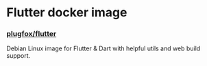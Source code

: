 # Flutter docker image  
  
### [plugfox/flutter](https://hub.docker.com/r/plugfox/flutter)  
  
Debian Linux image for Flutter & Dart with helpful utils and web build support.  
  
